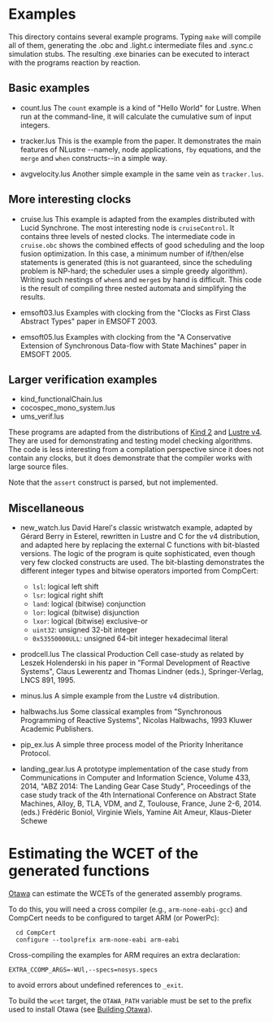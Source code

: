 Examples
========

This directory contains several example programs. Typing `make` will compile 
all of them, generating the .obc and .light.c intermediate files and .sync.c 
simulation stubs. The resulting .exe binaries can be executed to interact 
with the programs reaction by reaction.

## Basic examples

* count.lus
  The `count` example is a kind of "Hello World" for Lustre. When run at the 
  command-line, it will calculate the cumulative sum of input integers.

* tracker.lus
  This is the example from the paper. It demonstrates the main features of 
  NLustre --namely, node applications, `fby` equations, and the `merge` and 
  `when` constructs--in a simple way.

* avgvelocity.lus
  Another simple example in the same vein as `tracker.lus`.

## More interesting clocks

* cruise.lus
  This example is adapted from the examples distributed with Lucid 
  Synchrone. The most interesting node is `cruiseControl`. It contains three 
  levels of nested clocks. The intermediate code in `cruise.obc` shows the 
  combined effects of good scheduling and the loop fusion optimization. In 
  this case, a minimum number of if/then/else statements is generated (this 
  is not guaranteed, since the scheduling problem is NP-hard; the scheduler 
  uses a simple greedy algorithm). Writing such nestings of `when`s and 
  `merge`s by hand is difficult. This code is the result of compiling three 
  nested automata and simplifying the results.

* emsoft03.lus
  Examples with clocking from the "Clocks as First Class Abstract Types" 
  paper in EMSOFT 2003.

* emsoft05.lus
  Examples with clocking from the "A Conservative Extension of Synchronous 
  Data-flow with State Machines" paper in EMSOFT 2005.

## Larger verification examples

* kind_functionalChain.lus
* cocospec_mono_system.lus
* ums_verif.lus

These programs are adapted from the distributions of
[Kind 2](http://kind2-mc.github.io/kind2/) and
[Lustre v4](http://www-verimag.imag.fr/The-Lustre-Toolbox.html?lang=en).
They are used for demonstrating and testing model checking algorithms.
The code is less interesting from a compilation perspective since it does 
not contain any clocks, but it does demonstrate that the compiler works with 
large source files.

Note that the `assert` construct is parsed, but not implemented.

## Miscellaneous

* new_watch.lus
  David Harel's classic wristwatch example, adapted by Gérard Berry in 
  Esterel, rewritten in Lustre and C for the v4 distribution, and adapted 
  here by replacing the external C functions with bit-blasted versions. The 
  logic of the program is quite sophisticated, even though very few clocked 
  constructs are used. The bit-blasting demonstrates the different integer 
  types and bitwise operators imported from CompCert:
  - `lsl`: logical left shift
  - `lsr`: logical right shift
  - `land`: logical (bitwise) conjunction
  - `lor`: logical (bitwise) disjunction
  - `lxor`: logical (bitwise) exclusive-or
  - `uint32`: unsigned 32-bit integer
  - `0x53550000ULL`: unsigned 64-bit integer hexadecimal literal

* prodcell.lus
  The classical Production Cell case-study as related by Leszek Holenderski 
  in his paper in "Formal Development of Reactive Systems", Claus Lewerentz 
  and Thomas Lindner (eds.), Springer-Verlag, LNCS 891, 1995.

* minus.lus
  A simple example from the Lustre v4 distribution.

* halbwachs.lus
  Some classical examples from "Synchronous Programming of Reactive Systems",
  Nicolas Halbwachs, 1993 Kluwer Academic Publishers.

* pip_ex.lus
  A simple three process model of the Priority Inheritance Protocol.

* landing_gear.lus
  A prototype implementation of the case study from Communications in 
  Computer and Information Science, Volume 433, 2014, "ABZ 2014: The Landing 
  Gear Case Study", Proceedings of the case study track of the 4th 
  International Conference on Abstract State Machines, Alloy, B, TLA, VDM, 
  and Z, Toulouse, France, June 2-6, 2014. (eds.) Frédéric Boniol, Virginie 
  Wiels, Yamine Ait Ameur, Klaus-Dieter Schewe

# Estimating the WCET of the generated functions

[Otawa](http://www.otawa.fr) can estimate the WCETs of the generated 
assembly programs.

To do this, you will need a cross compiler (e.g., `arm-none-eabi-gcc`) and
CompCert needs to be configured to target ARM (or PowerPc):
```
  cd CompCert
  configure --toolprefix arm-none-eabi arm-eabi
```

Cross-compiling the examples for ARM requires an extra declaration:
```
EXTRA_CCOMP_ARGS=-WUl,--specs=nosys.specs
```
to avoid errors about undefined references to `_exit`.

To build the `wcet` target, the `OTAWA_PATH` variable must be set to the 
prefix used to install Otawa (see
[Building Otawa](http://www.tracesgroup.net/otawa//doc/manuals/manual/manual-0.html)).

